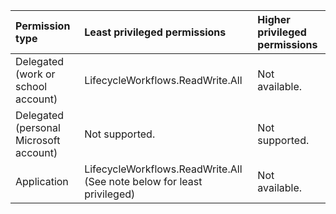 |Permission type|Least privileged permissions|Higher privileged permissions|
|:---|:---|:---|
|Delegated (work or school account)|LifecycleWorkflows.ReadWrite.All|Not available.|
|Delegated (personal Microsoft account)|Not supported.|Not supported.|
|Application|LifecycleWorkflows.ReadWrite.All (See note below for least privileged)|Not available.|